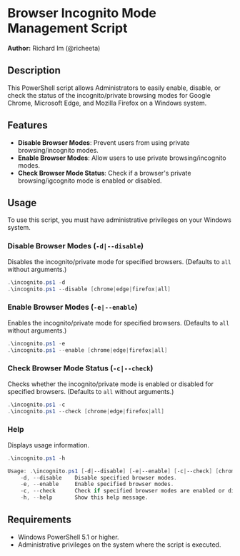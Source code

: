 # Browser Incognito Mode Management Script

**Author:** Richard Im (@richeeta)

## Description

This PowerShell script allows Administrators to easily enable, disable, or check the status of the incognito/private browsing modes for Google Chrome, Microsoft Edge, and Mozilla Firefox on a Windows system.

## Features

- **Disable Browser Modes**: Prevent users from using private browsing/incognito modes.
- **Enable Browser Modes**: Allow users to use private browsing/incognito modes.
- **Check Browser Mode Status**: Check if a browser's private browsing/igcognito mode is enabled or disabled.

## Usage

To use this script, you must have administrative privileges on your Windows system.

### **Disable Browser Modes** (`-d|--disable`)

Disables the incognito/private mode for specified browsers. (Defaults to `all` without arguments.)
```powershell
.\incognito.ps1 -d
.\incognito.ps1 --disable [chrome|edge|firefox|all]
```

### **Enable Browser Modes** (`-e|--enable`)

Enables the incognito/private mode for specified browsers. (Defaults to `all` without arguments.)
```powershell
.\incognito.ps1 -e
.\incognito.ps1 --enable [chrome|edge|firefox|all]
```

### **Check Browser Mode Status** (`-c|--check`)

Checks whether the incognito/private mode is enabled or disabled for specified browsers. (Defaults to `all` without arguments.)
```powershell
.\incognito.ps1 -c
.\incognito.ps1 --check [chrome|edge|firefox|all]
```

### **Help**

Displays usage information.
```powershell
.\incognito.ps1 -h

Usage: .\incognito.ps1 [-d|--disable] [-e|--enable] [-c|--check] [chrome,edge,firefox] [-h|--help]
    -d, --disable    Disable specified browser modes.
    -e, --enable     Enable specified browser modes.
    -c, --check      Check if specified browser modes are enabled or disabled.
    -h, --help       Show this help message.
```

## Requirements

* Windows PowerShell 5.1 or higher.
* Administrative privileges on the system where the script is executed.
